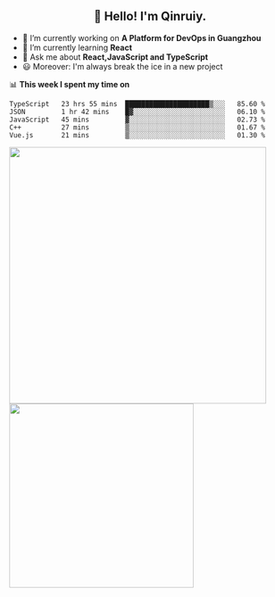 <h2 align="center">👋 Hello! I'm Qinruiy.</h2>


- 🔭 I’m currently working on **A Platform for DevOps in Guangzhou**
- 🌱 I’m currently learning **React**
- 💬 Ask me about **React,JavaScript and TypeScript**
- 😃 Moreover: I'm always break the ice in a new project

📊 **This week I spent my time on**

<!--START_SECTION:waka-->
```text
TypeScript   23 hrs 55 mins  █████████████████████▒░░░   85.60 % 
JSON         1 hr 42 mins    █▓░░░░░░░░░░░░░░░░░░░░░░░   06.10 % 
JavaScript   45 mins         ▓░░░░░░░░░░░░░░░░░░░░░░░░   02.73 % 
C++          27 mins         ▒░░░░░░░░░░░░░░░░░░░░░░░░   01.67 % 
Vue.js       21 mins         ▒░░░░░░░░░░░░░░░░░░░░░░░░   01.30 % 
```
<!--END_SECTION:waka-->

<p>
<img align="left" width="460" src="https://github-readme-stats.vercel.app/api?username=Qinruiy&custom_title=Qrinruiy's Github Stats&theme=graywhite&hide_border=true"/> <img align="left" width="330" src="https://github-readme-stats.vercel.app/api/top-langs/?username=Qinruiy&layout=compact&theme=graywhite&hide_border=true"/>
</p>
